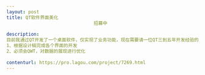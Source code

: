 ```yaml
---                
layout: post       
title: QT软件界面美化
                                招募中
           
description: 
目前我通过QT开发了一个桌面软件，仅实现了业务功能，现在需要请一位QT三到五年开发经验的工程师来完成界面优化，主要包括
1、根据设计稿完成各个界面的开发
2、必须会QWT，对数据的展现进行优化
     
contenturl: https://pro.lagou.com/project/7269.html      
---                 
```

